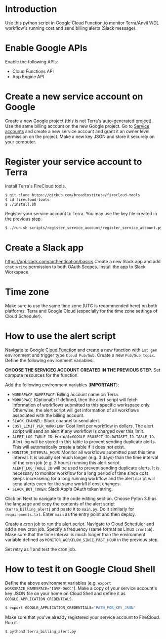 # Introduction

Use this python script in Google Cloud Function to monitor Terra/Anvil WDL workflow's running cost and send billing alerts (Slack message).

# Enable Google APIs

Enable the following APIs:
- Cloud Functions API
- App Engine API

# Create a new service account on Google

Create a new Google project (this is not Terra's auto-generated project). Use the same billing account on the new Google project. Go to [Service accounts](https://console.cloud.google.com/iam-admin/serviceaccounts) and create a new service account and grant it an owner level permission on the project. Make a new key JSON and store it securely on your computer.

# Register your service account to Terra

Install Terra's FireCloud tools.
```bash
$ git clone https://github.com/broadinstitute/firecloud-tools
$ cd firecloud-tools
$ ./install.sh
```

Register your service account to Terra. You may use the key file created in the previous step.
```bash
$ ./run.sh scripts/register_service_account/register_service_account.py -j JSON_KEY_FILE -e "YOUR_SERVICE_ACCOUNT_EMAIL"
```

# Create a Slack app

https://api.slack.com/authentication/basics
Create a new Slack app and add `chat:write` permission to both OAuth Scopes. Install the app to Slack Workspace.

# Time zone

Make sure to use the same time zone (UTC is recommended here) on both platforms: Terra and Google Cloud (especially for the time zone settings of Cloud Scheduler).

# How to use the alert script

Navigate to Google [Cloud Function](https://console.cloud.google.com/functions/add) and create a new function with `1st gen` environment and trigger type `Cloud Pub/Sub`. Create a new `Pub/Sub topic`. Define the following environment variables:

**CHOOSE THE SERVICEC ACCOUNT CREATED IN THE PREVIOUS STEP.** Set compute resources for the function.

Add the following environment variables (**IMPORTANT**):

- `WORKSPACE_NAMESPACE`: Billing account name on Terra.
- `WORKSPACE` (Optional): If defined, then the alert script will fetch information of workflows submitted to this specific workspace only. Otherwise, the alert script will get information of all workflows associated with the billing account.
- `SLACK_CHANNEL`: Slack channel to send alert.
- `COST_LIMIT_PER_WORKFLOW`: Cost limit per workflow in dollars. The alert script will send an alert if any workflow is charged over this limit.
- `ALERT_LOG_TABLE_ID`: Format=`GOOGLE_PROJECT_ID.DATASET_ID.TABLE_ID`. Alert log will be stored in this table to prevent sending duplicate alerts. This will automatically create a table if it does not exist.
- `MONITOR_INTERVAL_HOUR`: Monitor all workflows submitted past this time interval. It is usually set much longer (e.g. 3 days) than the time interval of the cron job (e.g. 3 hours) running this alert script. `ALERT_LOG_TABLE_ID` will be used to prevent sending duplicate alerts. It is necessary to monitor workflow for a long period of time since cost keeps increaseing for a long running workflow and the alert script will send alerts even for the same workfl if cost changes.
- `SLACK_BOT_TOKEN`: Slack App's OAuth token string.

Click on Next to navigate to the code editing section. Choose Pyton 3.9 as the language and copy the contents of the alert script (`terra_billing_alert`) and paste it to `main.py`. Do it similarly for `requirements.txt`. Enter `main` as the entry point and then deploy.

Create a cron job to run the alert script. Navigate to [Cloud Scheduler](https://console.cloud.google.com/cloudscheduler) and add a new cron job. Specify a frequency (same format as Linux `crontab`). Make sure that the time interval is much longer than the environment variable defined as `MONITOR_WORKFLOW_SINCE_PAST_HOUR` in the previous step.

Set retry as 1 and test the cron job.

# How to test it on Google Cloud Shell

Define the above environment variables (e.g. `export WORKSPACE_NAMESPACE="IGVF-DACC"`). Make a copy of your service account's key JSON file on your home on Cloud Shell and define it as `GOOGLE_APPLICATION_CREDENTIALS`.
```bash
$ export GOOGLE_APPLICATION_CREDENTIALS="PATH_FOR_KEY_JSON"
````

Make sure that you've already registered your service account to FireCloud. Run it.
```bash
$ python3 terra_billing_alert.py
````

